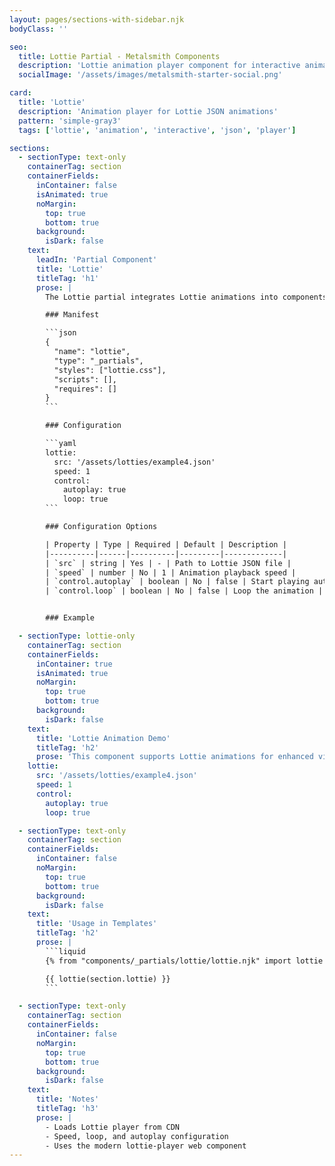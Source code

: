 ```yaml
---
layout: pages/sections-with-sidebar.njk
bodyClass: ''

seo:
  title: Lottie Partial - Metalsmith Components
  description: 'Lottie animation player component for interactive animations'
  socialImage: '/assets/images/metalsmith-starter-social.png'

card:
  title: 'Lottie'
  description: 'Animation player for Lottie JSON animations'
  pattern: 'simple-gray3'
  tags: ['lottie', 'animation', 'interactive', 'json', 'player']

sections:
  - sectionType: text-only
    containerTag: section
    containerFields:
      inContainer: false
      isAnimated: true
      noMargin:
        top: true
        bottom: true
      background:
        isDark: false
    text:
      leadIn: 'Partial Component'
      title: 'Lottie'
      titleTag: 'h1'
      prose: |
        The Lottie partial integrates Lottie animations into components. It loads the Lottie player library and creates an animation player with configurable settings for speed, looping, and autoplay.

        ### Manifest

        ```json
        {
          "name": "lottie",
          "type": "_partials",
          "styles": ["lottie.css"],
          "scripts": [],
          "requires": []
        }
        ```

        ### Configuration

        ```yaml
        lottie:
          src: '/assets/lotties/example4.json'
          speed: 1
          control:
            autoplay: true
            loop: true
        ```

        ### Configuration Options

        | Property | Type | Required | Default | Description |
        |----------|------|----------|---------|-------------|
        | `src` | string | Yes | - | Path to Lottie JSON file |
        | `speed` | number | No | 1 | Animation playback speed |
        | `control.autoplay` | boolean | No | false | Start playing automatically |
        | `control.loop` | boolean | No | false | Loop the animation |


        ### Example

  - sectionType: lottie-only
    containerTag: section
    containerFields:
      inContainer: true
      isAnimated: true
      noMargin:
        top: true
        bottom: true
      background:
        isDark: false
    text:
      title: 'Lottie Animation Demo'
      titleTag: 'h2'
      prose: 'This component supports Lottie animations for enhanced visual experiences.'
    lottie:
      src: '/assets/lotties/example4.json'
      speed: 1
      control:
        autoplay: true
        loop: true

  - sectionType: text-only
    containerTag: section
    containerFields:
      inContainer: false
      noMargin:
        top: true
        bottom: true
      background:
        isDark: false
    text:
      title: 'Usage in Templates'
      titleTag: 'h2'
      prose: |
        ```liquid
        {% from "components/_partials/lottie/lottie.njk" import lottie %}

        {{ lottie(section.lottie) }}
        ```

  - sectionType: text-only
    containerTag: section
    containerFields:
      inContainer: false
      noMargin:
        top: true
        bottom: true
      background:
        isDark: false
    text:
      title: 'Notes'
      titleTag: 'h3'
      prose: |
        - Loads Lottie player from CDN
        - Speed, loop, and autoplay configuration
        - Uses the modern lottie-player web component
---
```

